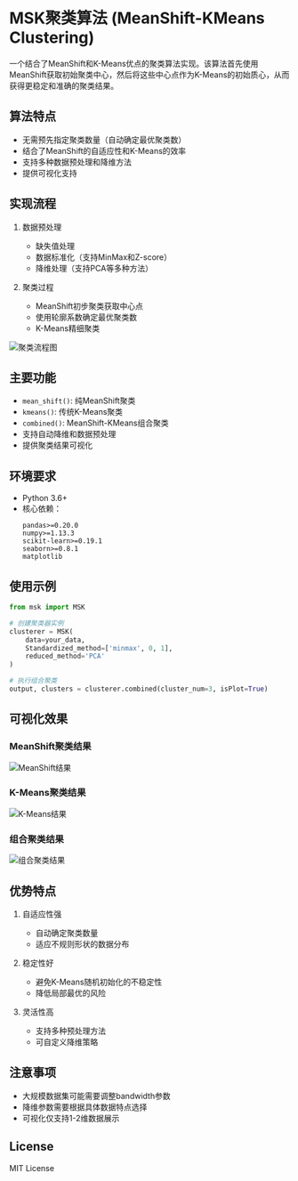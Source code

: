 # MSK聚类算法 (MeanShift-KMeans Clustering)

一个结合了MeanShift和K-Means优点的聚类算法实现。该算法首先使用MeanShift获取初始聚类中心，然后将这些中心点作为K-Means的初始质心，从而获得更稳定和准确的聚类结果。

## 算法特点

- 无需预先指定聚类数量（自动确定最优聚类数）
- 结合了MeanShift的自适应性和K-Means的效率
- 支持多种数据预处理和降维方法
- 提供可视化支持

## 实现流程

1. 数据预处理
   - 缺失值处理
   - 数据标准化（支持MinMax和Z-score）
   - 降维处理（支持PCA等多种方法）

2. 聚类过程
   - MeanShift初步聚类获取中心点
   - 使用轮廓系数确定最优聚类数
   - K-Means精细聚类

![聚类流程图](wei4.png)

## 主要功能

- `mean_shift()`: 纯MeanShift聚类
- `kmeans()`: 传统K-Means聚类
- `combined()`: MeanShift-KMeans组合聚类
- 支持自动降维和数据预处理
- 提供聚类结果可视化

## 环境要求

- Python 3.6+
- 核心依赖：
  ```
  pandas>=0.20.0
  numpy>=1.13.3
  scikit-learn>=0.19.1
  seaborn>=0.8.1
  matplotlib
  ```

## 使用示例

```python
from msk import MSK

# 创建聚类器实例
clusterer = MSK(
    data=your_data,
    Standardized_method=['minmax', 0, 1],
    reduced_method='PCA'
)

# 执行组合聚类
output, clusters = clusterer.combined(cluster_num=3, isPlot=True)
```

## 可视化效果

### MeanShift聚类结果
![MeanShift结果](wei1.png)

### K-Means聚类结果
![K-Means结果](wei2.png)

### 组合聚类结果
![组合聚类结果](wei3.png)

## 优势特点

1. 自适应性强
   - 自动确定聚类数量
   - 适应不规则形状的数据分布

2. 稳定性好
   - 避免K-Means随机初始化的不稳定性
   - 降低局部最优的风险

3. 灵活性高
   - 支持多种预处理方法
   - 可自定义降维策略

## 注意事项

- 大规模数据集可能需要调整bandwidth参数
- 降维参数需要根据具体数据特点选择
- 可视化仅支持1-2维数据展示

## License

MIT License